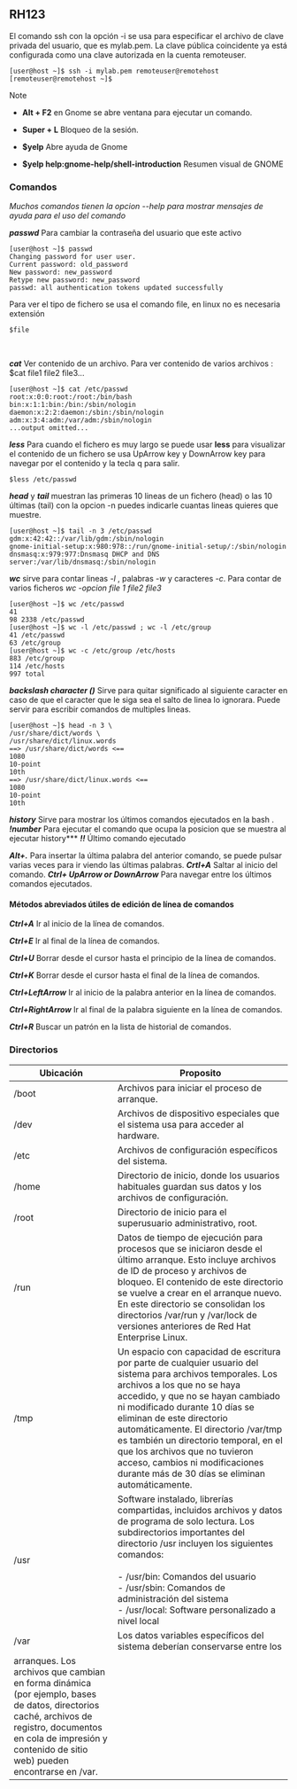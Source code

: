 ## RH123 ##

 El comando ssh con la opción -i se usa para especificar el archivo de clave privada del
usuario, que es mylab.pem. La clave pública coincidente ya está configurada como una clave
autorizada en la cuenta remoteuser.

```console
[user@host ~]$ ssh -i mylab.pem remoteuser@remotehost
[remoteuser@remotehost ~]$
```

>[!NOTE]
>
>- **Alt + F2** en Gnome se abre ventana para  ejecutar un comando.
>
>- **Super + L** Bloqueo de la sesión.
>
>- **$yelp** Abre ayuda de Gnome
>
>- **$yelp help:gnome-help/shell-introduction**  Resumen visual de GNOME

### Comandos ###

*Muchos comandos tienen la opcion --help para mostrar mensajes de ayuda para el uso del comando*

***passwd*** Para cambiar la contraseña del usuario que este activo

```console
[user@host ~]$ passwd
Changing password for user user.
Current password: old_password
New password: new_password
Retype new password: new_password
passwd: all authentication tokens updated successfully
```

Para ver el tipo de fichero se usa el comando file, en linux no es necesaria extensión

```console
$file
``` 
<br>

***cat*** Ver contenido de un archivo. Para ver contenido de varios archivos : $cat file1 file2 file3...

```console
[user@host ~]$ cat /etc/passwd
root:x:0:0:root:/root:/bin/bash
bin:x:1:1:bin:/bin:/sbin/nologin
daemon:x:2:2:daemon:/sbin:/sbin/nologin
adm:x:3:4:adm:/var/adm:/sbin/nologin
...output omitted...
```

***less*** Para cuando el fichero es muy largo se puede usar **less** para visualizar el contenido de un fichero 
se usa UpArrow key y DownArrow key para navegar por el contenido y la tecla q para salir.

```console
$less /etc/passwd
```

***head*** y ***tail*** muestran las primeras 10 lineas de un fichero (head) o las 10 últimas (tail) con la opcion -n puedes indicarle cuantas lineas quieres que muestre.

```console
[user@host ~]$ tail -n 3 /etc/passwd
gdm:x:42:42::/var/lib/gdm:/sbin/nologin
gnome-initial-setup:x:980:978::/run/gnome-initial-setup/:/sbin/nologin
dnsmasq:x:979:977:Dnsmasq DHCP and DNS server:/var/lib/dnsmasq:/sbin/nologin
```

***wc*** sirve para contar lineas *-l* , palabras *-w* y caracteres *-c*. Para contar de varios ficheros *wc -opcion file 1 file2 file3*

```console
[user@host ~]$ wc /etc/passwd
41
98 2338 /etc/passwd
[user@host ~]$ wc -l /etc/passwd ; wc -l /etc/group
41 /etc/passwd
63 /etc/group
[user@host ~]$ wc -c /etc/group /etc/hosts
883 /etc/group
114 /etc/hosts
997 total
```
***backslash character (\)*** Sirve para quitar significado al siguiente caracter en caso de que el caracter que le siga sea el salto de linea lo ignorara. Puede servir para escribir comandos de multiples lineas.

```console
[user@host ~]$ head -n 3 \
/usr/share/dict/words \
/usr/share/dict/linux.words
==> /usr/share/dict/words <==
1080
10-point
10th
==> /usr/share/dict/linux.words <==
1080
10-point
10th
```

***history*** Sirve para mostrar los últimos comandos ejecutados en la bash .
***!number*** Para ejecutar el comando que ocupa la posicion que se muestra al ejecutar history***
***!!***      Último comando ejecutado

***Alt+.*** Para insertar la última palabra del anterior comando, se puede pulsar varias veces para ir viendo las últimas palabras.
***Crtl+A*** Saltar al inicio del comando.
***Ctrl+ UpArrow or DownArrow*** Para navegar entre los últimos comandos ejecutados.

#### Métodos abreviados útiles de edición de línea de comandos ####

***Ctrl+A***          Ir al inicio de la línea de comandos.

***Ctrl+E***          Ir al final de la línea de comandos.

***Ctrl+U***          Borrar desde el cursor hasta el principio de la línea de comandos.

***Ctrl+K***          Borrar desde el cursor hasta el final de la línea de comandos.

***Ctrl+LeftArrow***  Ir al inicio de la palabra anterior en la línea de comandos.

***Ctrl+RightArrow*** Ir al final de la palabra siguiente en la línea de comandos.

***Ctrl+R***          Buscar un patrón en la lista de historial de comandos.


### Directorios ###

| Ubicación   |           Proposito                                       |
|--------------|-----------------------------------------------------------|
| /boot     |          Archivos para iniciar el proceso de arranque.      |
| /dev      |          Archivos de dispositivo especiales que el sistema usa para acceder al hardware.|
| /etc        |          Archivos de configuración específicos del sistema.|
| /home       |         Directorio de inicio, donde los usuarios habituales guardan sus datos y los archivos de configuración.|
| /root       |          Directorio de inicio para el superusuario administrativo, root.|
| /run        |          Datos de tiempo de ejecución para procesos que se iniciaron desde el último arranque. Esto incluye archivos de ID de proceso y archivos de bloqueo. El contenido de este directorio se vuelve a crear en el arranque nuevo. En este directorio se consolidan los directorios /var/run y /var/lock de versiones anteriores de Red Hat Enterprise Linux. |
| /tmp        |Un espacio con capacidad de escritura por parte de cualquier usuario del sistema para archivos temporales. Los archivos a los que no se haya accedido, y que no se hayan cambiado ni modificado durante 10 días se eliminan de este directorio automáticamente. El directorio /var/tmp es también un directorio temporal, en el que los archivos que no tuvieron acceso, cambios ni modificaciones durante más de 30 días se eliminan automáticamente. |
| /usr        | Software instalado, librerías compartidas, incluidos archivos y datos de programa de solo lectura. Los subdirectorios importantes del directorio /usr incluyen los siguientes comandos:<br><br>- /usr/bin: Comandos del usuario <br>- /usr/sbin: Comandos de administración del sistema<br>- /usr/local: Software personalizado a nivel local |
| /var |Los datos variables específicos del sistema deberían conservarse entre los
arranques. Los archivos que cambian en forma dinámica (por ejemplo, bases de datos, directorios caché, archivos de registro, documentos en cola de impresión y contenido de sitio web) pueden encontrarse en /var. |
